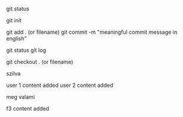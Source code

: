 git status

git init

git add . (or filename)
git commit -m "meaningful commit message in english"

git status
git log

git checkout . (or filename)

szilva


user 1 content added
user 2 content added

meg valami

f3 content added